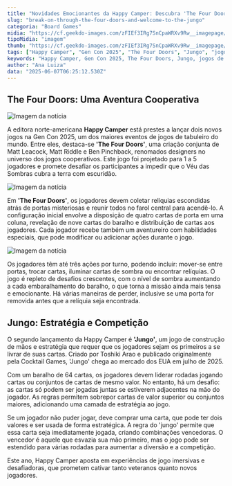 ```yaml
---
title: "Novidades Emocionantes da Happy Camper: Descubra 'The Four Doors' e 'Jungo'"
slug: "break-on-through-the-four-doors-and-welcome-to-the-jungo"
categoria: "Board Games"
midia: "https://cf.geekdo-images.com/zFIEf3IRg7SnCpaWRXv9Rw__imagepage/img/rb4o7WlHzWBUz3X3-HSk-ZkSPfA=/fit-in/900x600/filters:no_upscale():strip_icc()/pic8918873.jpg"
tipoMidia: "imagem"
thumb: "https://cf.geekdo-images.com/zFIEf3IRg7SnCpaWRXv9Rw__imagepage/img/rb4o7WlHzWBUz3X3-HSk-ZkSPfA=/fit-in/900x600/filters:no_upscale():strip_icc()/pic8918873.jpg"
tags: ["Happy Camper", "Gen Con 2025", "The Four Doors", "Jungo", "jogos de tabuleiro", "Matt Leacock", "Toshiki Arao", "jogos cooperativos", "construção de mãos"]
keywords: "Happy Camper, Gen Con 2025, The Four Doors, Jungo, jogos de tabuleiro, Matt Leacock, Toshiki Arao, jogos cooperativos, construção de mãos"
author: "Ana Luiza"
data: "2025-06-07T06:25:12.530Z"
---
```


## The Four Doors: Uma Aventura Cooperativa

![Imagem da notícia](https://cf.geekdo-images.com/dPMAt5K31QpbHgtZR0pR4g__imagepage/img/mftX_U3AJTeE4BcvIwh7I78vsVQ=/fit-in/900x600/filters:no_upscale():strip_icc()/pic8918875.jpg)

A editora norte-americana **Happy Camper** está prestes a lançar dois novos jogos na Gen Con 2025, um dos maiores eventos de jogos de tabuleiro do mundo. Entre eles, destaca-se **'The Four Doors'**, uma criação conjunta de Matt Leacock, Matt Riddle e Ben Pinchback, renomados designers no universo dos jogos cooperativos. Este jogo foi projetado para 1 a 5 jogadores e promete desafiar os participantes a impedir que o Véu das Sombras cubra a terra com escuridão.

![Imagem da notícia](https://cf.geekdo-images.com/-s3g7tvzTk-aylhc7Uy2pw__imagepage/img/V_89dvguBCeMjbh2nACQ9TYXEGE=/fit-in/900x600/filters:no_upscale():strip_icc()/pic8918687.png)

Em **'The Four Doors'**, os jogadores devem coletar relíquias escondidas atrás de portas misteriosas e reunir todos no farol central para acendê-lo. A configuração inicial envolve a disposição de quatro cartas de porta em uma coluna, revelação de nove cartas do baralho e distribuição de cartas aos jogadores. Cada jogador recebe também um aventureiro com habilidades especiais, que pode modificar ou adicionar ações durante o jogo.

![Imagem da notícia](https://cf.geekdo-images.com/uxqxXgdqg9wRNLm-r4Vfdg__imagepage/img/n79pD7oxWyS1lb_kcXAsNpZT6P0=/fit-in/900x600/filters:no_upscale():strip_icc()/pic8918946.jpg)

Os jogadores têm até três ações por turno, podendo incluir: mover-se entre portas, trocar cartas, iluminar cartas de sombra ou encontrar relíquias. O jogo é repleto de desafios crescentes, com o nível de sombra aumentando a cada embaralhamento do baralho, o que torna a missão ainda mais tensa e emocionante. Há várias maneiras de perder, inclusive se uma porta for removida antes que a relíquia seja encontrada.

## Jungo: Estratégia e Competição

O segundo lançamento da Happy Camper é **'Jungo'**, um jogo de construção de mãos e estratégia que requer que os jogadores sejam os primeiros a se livrar de suas cartas. Criado por Toshiki Arao e publicado originalmente pela Cocktail Games, 'Jungo' chega ao mercado dos EUA em julho de 2025.

Com um baralho de 64 cartas, os jogadores devem liderar rodadas jogando cartas ou conjuntos de cartas de mesmo valor. No entanto, há um desafio: as cartas só podem ser jogadas juntas se estiverem adjacentes na mão do jogador. As regras permitem sobrepor cartas de valor superior ou conjuntos maiores, adicionando uma camada de estratégia ao jogo.

Se um jogador não puder jogar, deve comprar uma carta, que pode ter dois valores e ser usada de forma estratégica. A regra do 'jungo' permite que essa carta seja imediatamente jogada, criando combinações vencedoras. O vencedor é aquele que esvazia sua mão primeiro, mas o jogo pode ser estendido para várias rodadas para aumentar a diversão e a competição.

Este ano, Happy Camper aposta em experiências de jogo imersivas e desafiadoras, que prometem cativar tanto veteranos quanto novos jogadores.

